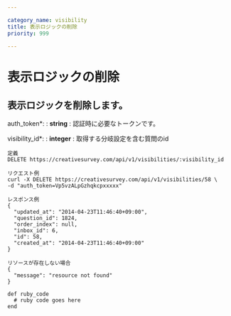 ```yaml
---

category_name: visibility
title: 表示ロジックの削除
priority: 999

---
```


# 表示ロジックの削除

## 表示ロジックを削除します。

auth_token*:
: __string__
: 認証時に必要なトークンです。

visibility_id*:
: __integer__
: 取得する分岐設定を含む質問のid

~~~
定義
DELETE https://creativesurvey.com/api/v1/visibilities/:visibility_id

リクエスト例
curl -X DELETE https://creativesurvey.com/api/v1/visibilities/58 \
-d "auth_token=Vp5vzALpGzhqkcpxxxxx"

レスポンス例
{
  "updated_at": "2014-04-23T11:46:40+09:00",
  "question_id": 1824,
  "order_index": null,
  "inbox_id": 6,
  "id": 58,
  "created_at": "2014-04-23T11:46:40+09:00"
}

リソースが存在しない場合
{
  "message": "resource not found"
}
~~~

~~~
def ruby_code
  # ruby code goes here
end
~~~

